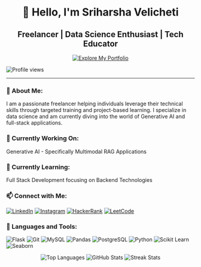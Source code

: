 <h1 align="center">👋 Hello, I'm Sriharsha Velicheti</h1>
<h2 align="center">Freelancer | Data Science Enthusiast | Tech Educator</h2>

<p align="center">
  <a href="https://sriharsha8991.github.io/MyPortfolio.github.io/portfolio.html">
    <img src="https://img.shields.io/badge/-Explore%20My%20Portfolio-blue?style=for-the-badge&logo=GoogleChrome&logoColor=white" alt="Explore My Portfolio">
  </a>
</p>

<p>
  <img src="https://komarev.com/ghpvc/?username=sriharsha8991&label=Profile%20Views&color=blue&style=flat-square" alt="Profile views">
</p>

---

<h3>🌟 About Me:</h3>
<p>
I am a passionate freelancer helping individuals leverage their technical skills through targeted training and project-based learning. I specialize in data science and am currently diving into the world of Generative AI and full-stack applications.
</p>

<h3>🔨 Currently Working On:</h3>
<p>
  Generative AI - Specifically Multimodal RAG Applications
</p>

<h3>🌱 Currently Learning:</h3>
<p>
  Full Stack Development focusing on Backend Technologies
</p>

<h3 >📫 Connect with Me:</h3>
<p>
  <a href="https://linkedin.com/in/sriharsha-velicheti-0794351b2/" target="_blank"><img src="https://img.shields.io/badge/LinkedIn-%230077B5.svg?&style=for-the-badge&logo=linkedin&logoColor=white" alt="LinkedIn"></a>
  <a href="https://instagram.com/sriharsha_velicheti" target="_blank"><img src="https://img.shields.io/badge/Instagram-E4405F.svg?&style=for-the-badge&logo=instagram&logoColor=white" alt="Instagram"></a>
  <a href="https://www.hackerrank.com/srih8991" target="_blank"><img src="https://img.shields.io/badge/HackerRank-00EA64.svg?&style=for-the-badge&logo=hackerrank&logoColor=white" alt="HackerRank"></a>
  <a href="https://www.leetcode.com/20btrcd019" target="_blank"><img src="https://img.shields.io/badge/LeetCode-FFA116.svg?&style=for-the-badge&logo=leetcode&logoColor=white" alt="LeetCode"></a>
</p>

<h3>🔧 Languages and Tools:</h3>
<p>
  <img src="https://img.shields.io/badge/Flask-000000.svg?&style=flat-square&logo=flask&logoColor=white" alt="Flask">
  <img src="https://img.shields.io/badge/Git-F05032.svg?&style=flat-square&logo=git&logoColor=white" alt="Git">
  <img src="https://img.shields.io/badge/MySQL-4479A1.svg?&style=flat-square&logo=mysql&logoColor=white" alt="MySQL">
  <img src="https://img.shields.io/badge/Pandas-150458.svg?&style=flat-square&logo=pandas&logoColor=white" alt="Pandas">
  <img src="https://img.shields.io/badge/PostgreSQL-336791.svg?&style=flat-square&logo=postgresql&logoColor=white" alt="PostgreSQL">
  <img src="https://img.shields.io/badge/Python-3776AB.svg?&style=flat-square&logo=python&logoColor=white" alt="Python">
  <img src="https://img.shields.io/badge/Scikit_Learn-F7931E.svg?&style=flat-square&logo=scikit-learn&logoColor=white" alt="Scikit Learn">
  <img src="https://img.shields.io/badge/Seaborn-007ACC.svg?&style=flat-square&logo=seaborn&logoColor=white" alt="Seaborn">
</p>

<div align="center">
  <img src="https://github-readme-stats.vercel.app/api/top-langs/?username=sriharsha8991&layout=compact&theme=vue-dark" alt="Top Languages">
  <img src="https://github-readme-stats.vercel.app/api?username=sriharsha8991&show_icons=true&theme=vue-dark" alt="GitHub Stats">
  <img src="https://github-readme-streak-stats.herokuapp.com/?user=sriharsha8991&theme=dark" alt="Streak Stats">
</div>
